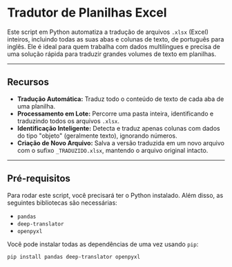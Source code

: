 # Tradutor de Planilhas Excel

Este script em Python automatiza a tradução de arquivos `.xlsx` (Excel) inteiros, incluindo todas as suas abas e colunas de texto, de português para inglês. Ele é ideal para quem trabalha com dados multilíngues e precisa de uma solução rápida para traduzir grandes volumes de texto em planilhas.

---

## Recursos

- **Tradução Automática:** Traduz todo o conteúdo de texto de cada aba de uma planilha.
- **Processamento em Lote:** Percorre uma pasta inteira, identificando e traduzindo todos os arquivos `.xlsx`.
- **Identificação Inteligente:** Detecta e traduz apenas colunas com dados do tipo "objeto" (geralmente texto), ignorando números.
- **Criação de Novo Arquivo:** Salva a versão traduzida em um novo arquivo com o sufixo `_TRADUZIDO.xlsx`, mantendo o arquivo original intacto.

---

## Pré-requisitos

Para rodar este script, você precisará ter o Python instalado. Além disso, as seguintes bibliotecas são necessárias:

- `pandas`
- `deep-translator`
- `openpyxl`

Você pode instalar todas as dependências de uma vez usando `pip`:

```bash
pip install pandas deep-translator openpyxl